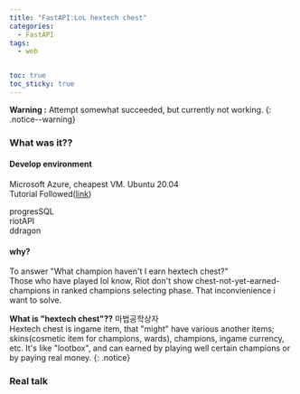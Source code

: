 ```yaml
---
title: "FastAPI:LoL hextech chest"
categories:
  - FastAPI
tags:
  - web


toc: true
toc_sticky: true
---
```


**Warning :** Attempt somewhat succeeded, but currently not working.
{: .notice--warning}

### What was it??

#### Develop environment  
Microsoft Azure, cheapest VM. Ubuntu 20.04  
Tutorial Followed([link]())  

progresSQL  
riotAPI  
ddragon  

#### why?

To answer "What champion haven't I earn hextech chest?"  
Those who have played lol know, Riot don't show chest-not-yet-earned-champions in ranked champions selecting phase. That inconvienience i want to solve.

**What is "hextech chest"??** 
마법공학상자  
Hextech chest is ingame item, that "might" have various another items; skins(cosmetic item for champions, wards), champions, ingame currency, etc. It's like "lootbox", and can earned by playing well certain champions or by paying real money.
{: .notice}

### Real talk
